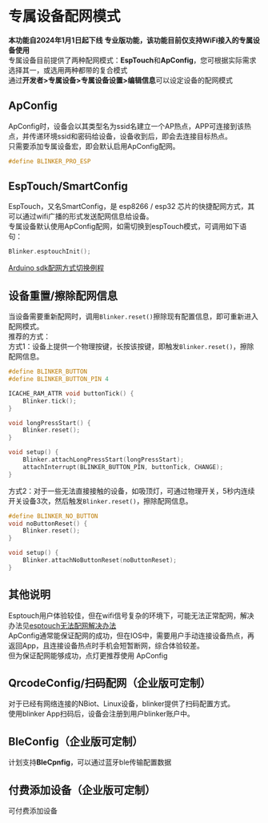 # 专属设备配网模式  
**本功能自2024年1月1日起下线** 
**专业版功能，该功能目前仅支持WiFi接入的专属设备使用**  
专属设备目前提供了两种配网模式：**EspTouch**和**ApConfig**，您可根据实际需求选择其一，或选用两种都带的复合模式  
通过**开发者>专属设备>专属设备设置>编辑信息**可以设定设备的配网模式  


## ApConfig  
ApConfig时，设备会以其类型名为ssid名建立一个AP热点，APP可连接到该热点，并传递环境ssid和密码给设备，设备收到后，即会去连接目标热点。  
只需要添加专属设备宏，即会默认启用ApConfig配网。  
```cpp
#define BLINKER_PRO_ESP
```

## EspTouch/SmartConfig  
EspTouch，又名SmartConfig，是 esp8266 / esp32 芯片的快捷配网方式，其可以通过wifi广播的形式发送配网信息给设备。  
专属设备默认使用ApConfig配网，如需切换到espTouch模式，可调用如下语句：
```cpp  
Blinker.esptouchInit();
```
[Arduino sdk配网方式切换例程](https://github.com/blinker-iot/blinker-library/blob/master/examples/Blinker_PRO/Blinker_PRO_Wlan_Config/Blinker_PRO_Wlan_Config.ino)  

## 设备重置/擦除配网信息  
当设备需要重新配网时，调用`Blinker.reset()`擦除现有配置信息，即可重新进入配网模式。  
推荐的方式：  
方式1：设备上提供一个物理按键，长按该按键，即触发`Blinker.reset()`，擦除配网信息。  
```c++
#define BLINKER_BUTTON
#define BLINKER_BUTTON_PIN 4

ICACHE_RAM_ATTR void buttonTick() {
    Blinker.tick();
}

void longPressStart() {
    Blinker.reset();
}

void setup() {
    Blinker.attachLongPressStart(longPressStart);  
    attachInterrupt(BLINKER_BUTTON_PIN, buttonTick, CHANGE);
}
```
方式2：对于一些无法直接接触的设备，如吸顶灯，可通过物理开关，5秒内连续开关设备3次，然后触发`Blinker.reset()`，擦除配网信息。  
```c++
#define BLINKER_NO_BUTTON  
void noButtonReset() {
    Blinker.reset();
}

void setup() {
    Blinker.attachNoButtonReset(noButtonReset);
}
```


## 其他说明  
Esptouch用户体验较佳，但在wifi信号复杂的环境下，可能无法正常配网，解决办法见[esptouch无法配网解决办法](https://arduino.me/a/281)  
ApConfig通常能保证配网的成功，但在IOS中，需要用户手动连接设备热点，再返回App，且连接设备热点时手机会短暂断网，综合体验较差。  
但为保证配网能够成功，点灯更推荐使用 ApConfig  

## QrcodeConfig/扫码配网（企业版可定制）  
对于已经有网络连接的NBiot、Linux设备，blinker提供了扫码配置方式。  
使用blinker App扫码后，设备会注册到用户blinker账户中。  

## BleConfig（企业版可定制）  
计划支持**BleCpnfig**，可以通过蓝牙ble传输配置数据  

## 付费添加设备（企业版可定制）  
可付费添加设备
